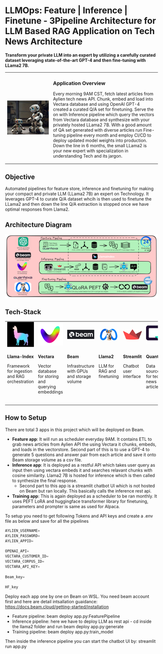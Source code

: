 # LLMOps: Feature | Inference | Finetune - 3Pipeline Architecture for LLM Based RAG Application on Tech News Architecture

**Transform your private LLM into an expert by utilizing a carefully curated dataset leveraging state-of-the-art GPT-4 and then fine-tuning with LLama2 7B.**
<table>
    <tr>
        <td width = 30%>
            <img src="Images\trainingrobot.jpeg" alt="Your Image">
        </td>
        <td>
            <p><h3>Application Overview</h3></p>
            <p>Every morning 9AM CST, fetch latest articles from Aylien tech news API. Chunk, embed and load into Vectara database and using OpenAI GPT-4 created a curated Q/A set for finetuning. Serve the on with Inference pipeline which query the vectors from Vectara database and synthesize with your privately hosted LLama2 7B. With a good amount of QA set generated with diverse articles run Fine-tuning pipeline every month and employ CI/CD to deploy updated model weights into production. Down the line in 6 months, the small LLama2 is your new expert with specialization in understanding Tech and its jargon.</p>
        </td>
    </tr>
</table>

## Objective
Automated pipelines for feature store, inference and finetuning for making your compact and private LLM (LLama2 7B) an expert on Technology. It leverages GPT-4 to curate Q/A dataset whcih is then used to finetune the LLama2 and then down the line Q/A extraction is stopped once we have optimal responses from Llama2.

## Architecture Diagram
<p align=center>
<img src="Images\3pipelines.png" alt="Your Image">
</p>

## Tech-Stack

<table>
    <tr>
        <td>
            <img src="Images\llamaindex.jpg" alt="Your Image">
        </td>
        <td>
            <img src="Images\vectara_wordmark.png" alt="Your Image">
        </td>
        <td>
            <img src="Images\meta-hero.jpg" alt="Your Image">
        </td>
        <td>
            <img src="Images\Untitled_design_(1).jpg" alt="Your Image">
        </td>
        <td>
            <img src="Images\streamlit.png" alt="Your Image">
        </td>
        <td>
            <img src="Images\quantexa.png" alt="Your Image">
        </td>
        <td>
            <img src="Images\openai.png" alt="Your Image">
        </td>
    </tr>
    <tr valign=top>
        <td>
            <p><b>Llama-Index</b></p>
            <p>Framework for ingestion and RAG orchestration</p>
        </td>
        <td>
            <p><b>Vectara</b></p>
            <p>Vector database for storing and querying embeddings</p>
        </td>
        <td>
            <p><b>Beam</b></p>
            <p>Infrastructure with GPUs and storage volume</p>
        </td>
        <td>
            <p><b>Llama2</b></p>
            <p>LLM for RAG and finetuning</p>
        </td>
        <td>
            <p><b>Streamlit</b></p>
            <p>Chatbot user interface</p>
        </td>
        <td>
            <p><b>Quantexa</b></p>
            <p>Data source for tech news articles</p>
        </td>
        <td>
            <p><b>OpenAI</b></p>
            <p>GPT-4 for creating Q/A dataset for finetuning</p>
        </td>
    </tr>
</table>

## How to Setup

There are total 3 apps in this project which will be deployed on Beam.
- **Feature app**: It will run as scheduler everyday 9AM. It contains ETL to grab news articles from Aylien API the using Vectara it chunks, embeds, and loads in the vectorstore. Second part of this is to use a GPT-4 to generate 5 questions and answer pair from each article and save it onto Beam storage volume as a csv file.
- **Inference app**: It is deployed as a restful API which takes user query as input then using vectara embeds it and searches relavant chunks with cosine similarity. Llama2 7B is hosted for inference which is then called to synthesize the final response.
    - Second part to this app is a streamlit chatbot UI which is not hosted on Beam but ran locally. This basically calls the inference rest api.  
- **Training app**: This is again deployed as a scheduler to be ran monthly. It uses PEFT LoRA and huggingface transformer library for finetuning, parameters and prompter is same as used for Alpaca.

To setup you need to get following Tokens and API keys and create a .env file as below and save for all the pipelines
```python
AYLIEN_USERNAME=
AYLIEN_PASSWORD=
AYLIEN_APPID=

OPENAI_API=
VECTARA_CUSTOMER_ID=
VECTARA_CORPUS_ID=
VECTARA_API_KEY=

Beam_key=

HF_key
```

Deploy each app one by one on Beam on WSL. You need beam account first and here are detail intsallation guaidance:  https://docs.beam.cloud/getting-started/installation
- Feature pipeline: beam deploy app.py:FeaturePipeline
- Inference pipeline: here we have to deploy LLM as rest api - cd inside the llama2 folder and run beam deploy app.py:generate
- Training pipeline: beam deploy app.py:train_model

Then inside the inference pipeline you can start the chatbot UI by: streamlit run app.py

